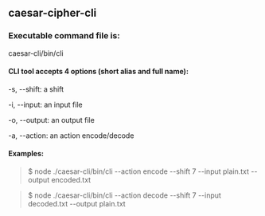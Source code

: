 ## caesar-cipher-cli

### Executable command file is:

caesar-cli/bin/cli

#### CLI tool accepts 4 options (short alias and full name):

-s, --shift: a shift

-i, --input: an input file

-o, --output: an output file

-a, --action: an action encode/decode

#### Examples:

> \$ node ./caesar-cli/bin/cli --action encode --shift 7 --input plain.txt --output encoded.txt

> \$ node ./caesar-cli/bin/cli --action decode --shift 7 --input decoded.txt --output plain.txt
